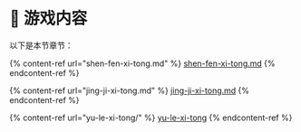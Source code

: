# 📕 游戏内容

以下是本节章节：

{% content-ref url="shen-fen-xi-tong.md" %}
[shen-fen-xi-tong.md](shen-fen-xi-tong.md)
{% endcontent-ref %}

{% content-ref url="jing-ji-xi-tong.md" %}
[jing-ji-xi-tong.md](jing-ji-xi-tong.md)
{% endcontent-ref %}

{% content-ref url="yu-le-xi-tong/" %}
[yu-le-xi-tong](yu-le-xi-tong/)
{% endcontent-ref %}
